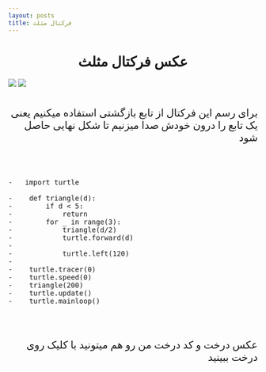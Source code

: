 ```yaml
---
layout: posts
title: فرکتال مثلث
---
```

<h1 style="text-align: center; font-family: B titr;"> عکس فرکتال مثلث</h1>
<a>
<img src="Capture.JPG" >
<img src="1234568789.JPG" >
</a>
<br><br>

<p style="text-align: right; font-family: B nazanin ; font-size:150%; "> برای رسم این فرکتال از تابع بازگشتی استفاده میکنیم یعنی یک تابع را درون خودش صدا میزنیم تا شکل نهایی حاصل شود<p>

<br><br>
<pre>
-   import turtle

-    def triangle(d):
-        if d < 5:
-            return    
-        for _ in range(3):
-            triangle(d/2)
-            turtle.forward(d)
-            
-            turtle.left(120)
-    
-    turtle.tracer(0)
-    turtle.speed(0)
-    triangle(200)
-    turtle.update()
-    turtle.mainloop()
</pre>    
  
<br><br>


<p style="text-align: right; font-family: B  nazanin ; font-size:150%; "> عکس درخت و کد درخت من رو هم میتونید با کلیک روی 
<a herf="https://setayeshbaghaee.github.io/Post-Treee/">درخت </a>
    ببینید </p>
   